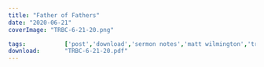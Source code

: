 ```yaml
---
title: "Father of Fathers"
date: "2020-06-21"
coverImage: "TRBC-6-21-20.png"

tags:           ['post','download','sermon notes','matt wilmington','trbc']
download:       "TRBC-6-21-20.pdf"
---
```

